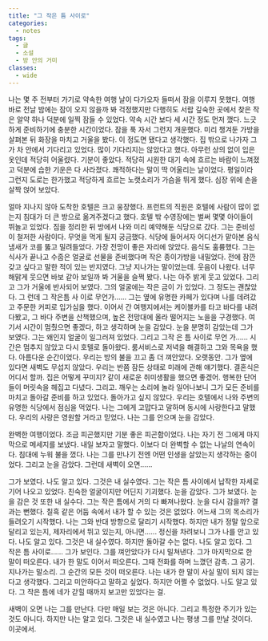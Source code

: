 ```yaml
---
title: "그 작은 틈 사이로"
categories:
  - notes
tags:
  - 글
  - 소설
  - 방 안의 거미
classes:
  - wide
---
```


나는 몇 주 전부터 가기로 약속한 여행 날이 다가오자 들떠서 잠을 이루지 못했다. 여행 바로 전날 밤에는 잠이 오지 않을까 봐 걱정했지만 다행히도 서랍 깊숙한 곳에서 찾은 작은 알약 하나 덕분에 일찍 잠들 수 있었다. 약속 시간 보다 세 시간 정도 먼저 깼다. 느긋하게 준비하기에 충분한 시간이었다. 잠을 푹 자서 그런지 개운했다. 미리 챙겨둔 가방을 살펴본 뒤 화장을 마치고 거울을 봤다. 이 정도면 됐다고 생각했다. 집 밖으로 나가자 그가 차 안에서 기다리고 있었다. 많이 기다리지는 않았다고 했다. 아무런 상의 없이 입은 옷인데 적당히 어울렸다. 기분이 좋았다. 적당히 시원한 대기 속에 흐르는 바람이 느껴졌고 덕분에 습한 기운은 다 사라졌다. 쾌적하다는 말이 딱 어울리는 날이었다. 평일이라 그런지 도로는 한가했고 적당하게 흐르는 노랫소리가 가슴을 뛰게 했다. 심장 위에 손을 살짝 얹어 보았다. 

얼마 지나지 않아 도착한 호텔은 크고 웅장했다. 프런트의 직원은 호텔에 사람이 많이 없는지 침대가 더 큰 방으로 옮겨주겠다고 했다. 호텔 밖 수영장에는 벌써 몇몇 아이들이 뛰놀고 있었다. 짐을 정리한 뒤 방에서 나와 미리 예약해둔 식당으로 갔다. 그는 준비성이 철저한 사람이다. 무엇을 먹게 될지 궁금했다. 식당에 들어서자 어디선가 맡아본 음식 냄새가 코를 뚫고 밀려들었다. 가장 전망이 좋은 자리에 앉았다. 음식도 훌륭했다. 그는 식사가 끝나고 수줍은 얼굴로 선물을 준비했다며 작은 종이가방을 내밀었다. 전에 잠깐 갖고 싶다고 말한 적이 있는 반지였다. 그냥 지나가는 말이었는데. 웃음이 나왔다. 너무 해맑게 웃으면 바보 같아 보일까 봐 거울을 슬쩍 봤다. 나는 아주 밝게 웃고 있었다. 그리고 그가 거울에 반사되어 보였다. 그의 얼굴에는 작은 금이 가 있었다. 그 정도는 괜찮았다. 그 런데 그 작은틈 사 이로 무언가...... 그는 옆에 유명한 카페가 있다며 나를 데려갔고 주문한 커피로 입가심을 했다. 이어서 간 여행지에서는 케이블카를 타고 바다를 내려다봤고, 그 바다 주변을 산책했으며, 높은 전망대에 올라 떨어지는 노을을 구경했다. 여기서 시간이 멈췄으면 좋겠다, 하고 생각하며 눈을 감았다. 눈을 분명히 감았는데 그가 보였다. 그는 왜인지 얼굴이 일그러져 있었다. 그리고 그작 은 틈 사이로 무언 가...... 시간은 멈추지 않았고 다시 호텔로 돌아왔다. 룸서비스로 저녁을 해결하고 그와 목욕을 했다. 아름다운 순간이었다. 우리는 방의 불을 끄고 좀 더 껴안았다. 오랫동안. 그가 옆에 있다면 새벽도 무섭지 않았다. 우리는 반쯤 잠든 상태로 미래에 관해 얘기했다. 결혼식은 어디서 할까. 집은 어떻게 꾸미지? 같이 새로운 취미생활을 했으면 좋겠어. 행복한 단어들이 머릿속을 헤집고 다녔다. 그리고. 깨우는 소리에 놀라 일어나보니 그가 모든 준비를 마치고 돌아갈 준비를 하고 있었다. 돌아가고 싶지 않았다. 우리는 호텔에서 나와 주변의 유명한 식당에서 점심을 먹었다. 나는 그에게 고맙다고 말하며 동시에 사랑한다고 말했다. 우리의 사랑은 영원할 거라고 믿었다. 나는 그를 안으며 눈을 감았다. 

완벽한 여행이었다. 조금 피곤했지만 기분 좋은 피곤함이었다. 나는 자기 전 그에게 마지막으로 메세지를 보냈다. 내일 보자고 말했다. 이보다 더 완벽할 수 없는 나날의 연속이다. 침대에 누워 불을 껐다. 나는 그를 만나기 전엔 어떤 인생을 살았는지 생각하는 중이었다. 그리고 눈을 감았다. 그런데 새벽이 오면......

그가 보였다. 나도 알고 있다. 그것은 내 실수였다. 그는 작은 틈 사이에서 납작한 자세로 기어 나오고 있었다. 친숙한 얼굴이지만 어딘지 기괴했다. 눈을 감았다. 그가 보였다. 눈을 감은 것 또한 내 실수다. 그는 작은 틈에서 거의 다 빠져나왔다. 눈을 다시 감을까? 결과는 뻔했다. 칠흑 같은 어둠 속에서 내가 할 수 있는 것은 없었다. 어느새 그의 목소리가 들려오기 시작했다. 나는 그와 반대 방향으로 달리기 시작했다. 하지만 내가 정말 앞으로 달리고 있는지, 제자리에서 뛰고 있는지, 아니면...... 정신을 차려보니 그가 나를 안고 있다. 나도 알고 있다. 그것은 내 실수였다. 하지만 돌아갈 수는 없다. 나도 알고 있다. 그 작은 틈 사이로...... 그가 보인다. 그를 껴안았다가 다시 밀쳐낸다. 그가 마지막으로 한 말이 떠오른다. 내가 한 말도 이어서 떠오른다. 그때 전화를 하며 느꼈던 감촉. 그 공기. 지나가는 말소리. 그 순간의 모든 것이 떠오른다. 나는 내가 한 말이 사실 말이 되지 않는다고 생각했다. 그리고 미안하다고 말하고 싶었다. 하지만 어쩔 수 없었다. 나도 알고 있다. 그 작은 틈에 네가 갇힐 때까지 보고만 있었다는 걸. 

새벽이 오면 나는 그를 만난다. 다만 매일 보는 것은 아니다. 그리고 특정한 주기가 있는 것도 아니다. 하지만 나는 알고 있다. 그것은 내 실수였고 나는 평생 그를 만날 것이다. 이곳에서.
